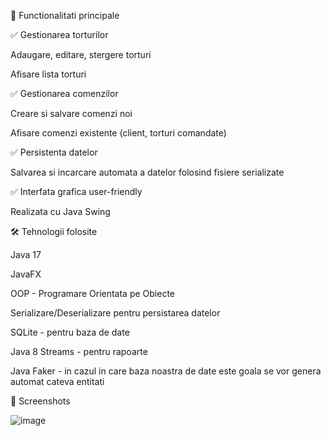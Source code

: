 🍰 Functionalitati principale

✅ Gestionarea torturilor

Adaugare, editare, stergere torturi

Afisare lista torturi

✅ Gestionarea comenzilor

Creare si salvare comenzi noi

Afisare comenzi existente (client, torturi comandate)

✅ Persistenta datelor

Salvarea si incarcare automata a datelor folosind fisiere serializate

✅ Interfata grafica user-friendly

Realizata cu Java Swing

🛠️ Tehnologii folosite

Java 17

JavaFX

OOP - Programare Orientata pe Obiecte

Serializare/Deserializare pentru persistarea datelor

SQLite - pentru baza de date

Java 8 Streams - pentru rapoarte

Java Faker - in cazul in care baza noastra de date este goala se vor genera automat cateva entitati

📸 Screenshots

![image](https://github.com/user-attachments/assets/76687d19-7016-47be-ba68-4ebc5bc0f935)
